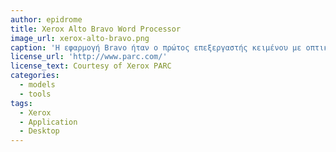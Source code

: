 ```yaml
---
author: epidrome
title: Xerox Alto Bravo Word Processor
image_url: xerox-alto-bravo.png
caption: 'Η εφαρμογή Bravo ήταν ο πρώτος επεξεργαστής κειμένου με οπτική απεικόνιση στις αρχές της δεκαετίας του 1970 και λειτουργούσε στον υπολογιστή Xerox Alto που είχε οθόνη σε θέση πορτρέτου.'
license_url: 'http://www.parc.com/'
license_text: Courtesy of Xerox PARC
categories:
  - models
  - tools
tags:
  - Xerox
  - Application
  - Desktop
---
```

